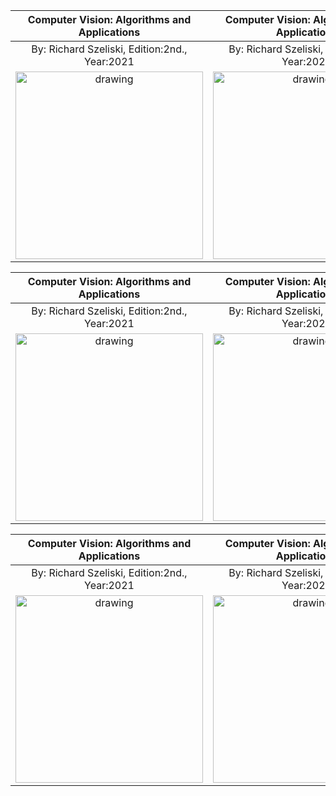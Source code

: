 |                            Computer Vision: Algorithms and Applications                            |                            Computer Vision: Algorithms and Applications                            |                            Computer Vision: Algorithms and Applications                            |
|:--------------------------------------------------------------------------------------------------:|:--------------------------------------------------------------------------------------------------:|:--------------------------------------------------------------------------------------------------:|
|                           By: Richard Szeliski, Edition:2nd.,  Year:2021                           |                           By: Richard Szeliski, Edition:2nd.,  Year:2021                           |                           By: Richard Szeliski, Edition:2nd.,  Year:2021                           |
| <img src="http://szeliski.org/Book/imgs/Szeliski2ndBookFrontCover.png" alt="drawing" width="300"/> | <img src="http://szeliski.org/Book/imgs/Szeliski2ndBookFrontCover.png" alt="drawing" width="300"/> | <img src="http://szeliski.org/Book/imgs/Szeliski2ndBookFrontCover.png" alt="drawing" width="300"/> |

|                            Computer Vision: Algorithms and Applications                            |                            Computer Vision: Algorithms and Applications                            |                            Computer Vision: Algorithms and Applications                            |
|:--------------------------------------------------------------------------------------------------:|:--------------------------------------------------------------------------------------------------:|:--------------------------------------------------------------------------------------------------:|
|                           By: Richard Szeliski, Edition:2nd.,  Year:2021                           |                           By: Richard Szeliski, Edition:2nd.,  Year:2021                           |                           By: Richard Szeliski, Edition:2nd.,  Year:2021                           |
| <img src="http://szeliski.org/Book/imgs/Szeliski2ndBookFrontCover.png" alt="drawing" width="300"/> | <img src="http://szeliski.org/Book/imgs/Szeliski2ndBookFrontCover.png" alt="drawing" width="300"/> | <img src="http://szeliski.org/Book/imgs/Szeliski2ndBookFrontCover.png" alt="drawing" width="300"/> |

|                            Computer Vision: Algorithms and Applications                            |                            Computer Vision: Algorithms and Applications                            |                            Computer Vision: Algorithms and Applications                            |
|:--------------------------------------------------------------------------------------------------:|:--------------------------------------------------------------------------------------------------:|:--------------------------------------------------------------------------------------------------:|
|                           By: Richard Szeliski, Edition:2nd.,  Year:2021                           |                           By: Richard Szeliski, Edition:2nd.,  Year:2021                           |                           By: Richard Szeliski, Edition:2nd.,  Year:2021                           |
| <img src="http://szeliski.org/Book/imgs/Szeliski2ndBookFrontCover.png" alt="drawing" width="300"/> | <img src="http://szeliski.org/Book/imgs/Szeliski2ndBookFrontCover.png" alt="drawing" width="300"/> | <img src="http://szeliski.org/Book/imgs/Szeliski2ndBookFrontCover.png" alt="drawing" width="300"/> |
